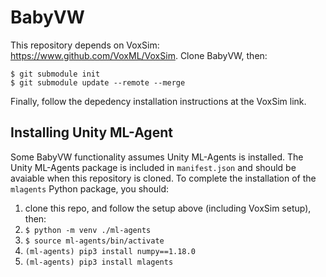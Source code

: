 # BabyVW

This repository depends on VoxSim: https://www.github.com/VoxML/VoxSim.  Clone BabyVW, then:

```
$ git submodule init
$ git submodule update --remote --merge
```

Finally, follow the depedency installation instructions at the VoxSim link.

## Installing Unity ML-Agent

Some BabyVW functionality assumes Unity ML-Agents is installed.  The Unity ML-Agents package is included in `manifest.json` and should be avaiable when this repository is cloned.  To complete the installation of the `mlagents` Python package, you should:
1. clone this repo, and follow the setup above (including VoxSim setup), then:
2. `$ python -m venv ./ml-agents`
3. `$ source ml-agents/bin/activate`
4. `(ml-agents) pip3 install numpy==1.18.0`
5. `(ml-agents) pip3 install mlagents`
